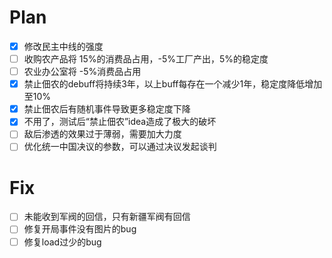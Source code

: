 # Plan

- [x] 修改民主中线的强度
- [ ] 收购农产品将 15%的消费品占用，-5%工厂产出，5%的稳定度
- [ ] 农业办公室将 -5%消费品占用
- [x] 禁止佃农的debuff将持续3年，以上buff每存在一个减少1年，稳定度降低增加至10%
- [x] 禁止佃农后有随机事件导致更多稳定度下降
- [x] 不用了，测试后“禁止佃农”idea造成了极大的破坏
- [ ] 敌后渗透的效果过于薄弱，需要加大力度
- [ ] 优化统一中国决议的参数，可以通过决议发起谈判

# Fix
- [ ] 未能收到军阀的回信，只有新疆军阀有回信
- [ ] 修复开局事件没有图片的bug
- [ ] 修复load过少的bug